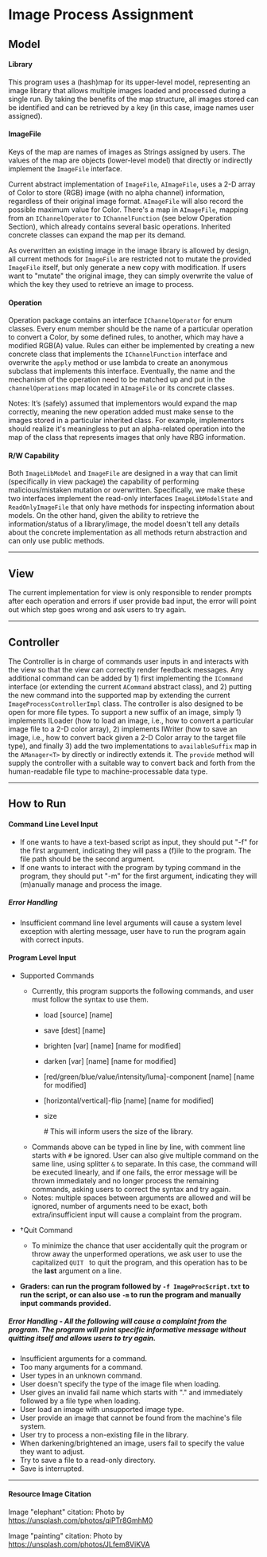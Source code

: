 # Image Process Assignment

## Model

#### Library

This program uses a (hash)map for its upper-level model, representing an image library that allows multiple images loaded and processed during a single run. By taking the benefits of the map structure, all images stored can be identified and can be retrieved by a key (in this case, image names user assigned). 

#### ImageFile

Keys of the map are names of images as Strings assigned by users. The values of the map are objects (lower-level model) that directly or indirectly implement the `ImageFile` interface. 

Current abstract implementation of `ImageFile`, `AImageFile`, uses a 2-D array of Color to store 
(RGB) image (with no alpha channel) information, regardless of their original image format. 
`AImageFile` will also record the possible maximum value for Color. There's a map in `AImageFile`, 
mapping from an `IChannelOperator` to `IChannelFunction` (see below Operation Section), which already contains several basic operations. Inherited concrete classes can expand the map per its demand.

As overwritten an existing image in the image library is allowed by design, all current methods for `ImageFile` are restricted not to mutate the provided  `ImageFile` itself, but only generate a new copy with modification. If users want to "mutate" the original image, they can simply overwrite the value of which the key they used to retrieve an image to process.

#### Operation

Operation package contains an interface `IChannelOperator` for enum classes. Every enum member should be the name of a particular operation to convert a Color, by some defined rules, to another, which may have a modified RGB(A) value. Rules can either be implemented by creating a new concrete class that implements the `IChannelFunction` interface and overwrite the `apply` method or use lambda to create an anonymous subclass that implements this interface. Eventually, the name and the mechanism of the operation need to be matched up and put in the `channelOperations` map located in `AImageFile` or its concrete classes.

Notes: It’s (safely) assumed that implementors would expand the map correctly, meaning the new operation added must make sense to the images stored in a particular inherited class. For example, implementors should realize it's meaningless to put an alpha-related operation into the map of the class that represents images that only have RBG information.

#### R/W Capability

Both `ImageLibModel` and `ImageFile` are designed in a way that can limit (specifically in view package) the capability of performing malicious/mistaken mutation or overwritten. Specifically, we make these two interfaces implement the read-only interfaces `ImageLibModelState` and `ReadOnlyImageFile` that only have methods for inspecting information about models. On the other hand, given the ability to retrieve the information/status of a library/image, the model doesn't tell any details about the concrete implementation as all methods return abstraction and can only use public methods.

---

## View

The current implementation for view is only responsible to render prompts after each operation and errors if user provide bad input, the error will point out which step goes wrong and ask users to try again.

---

## Controller

The Controller is in charge of commands user inputs in and interacts with the view so that the view can correctly render feedback messages. Any additional command can be added by 1) first implementing the `ICommand` interface (or extending the current `ACommand` abstract class), and 2) putting the new command into the supported map by extending the current `ImageProcessControllerImpl` class. The controller is also designed to be open for more file types. To support a new suffix of an image, simply 1) implements ILoader (how to load an image, i.e., how to convert a particular image file to a 2-D color array), 2) implements IWriter (how to save an image, i.e., how to convert back given a 2-D Color array to the target file type), and finally 3) add the two implementations to `availableSuffix` map in the `AManager<T>` by directly or indirectly extends it. The `provide` method will supply the controller with a suitable way to convert back and forth from the human-readable file type to machine-processable data type.

---

## How to Run

#### Command Line Level Input

- If one wants to have a text-based script as input, they should put "-f" for the first argument, indicating they will pass a (f)ile to the program. The file path should be the second argument.
- If one wants to interact with the program by typing command in the program, they should put "-m" for the first argument, indicating they will (m)anually manage and process the image. 

##### Error Handling

- Insufficient command line level arguments will cause a system level exception with alerting message, user have to run the program again with correct inputs.

#### Program Level Input

- Supported Commands
  - Currently, this program supports the following commands, and user must follow the syntax to use them.
    - load [source] [name]

    - save [dest] [name]

    - brighten [var] [name] [name for modified]

    - darken [var] [name] [name for modified]

    - [red/green/blue/value/intensity/luma]-component [name] [name for modified]

    - [horizontal/vertical]-flip  [name] [name for modified]

    - size

      \# This will inform users the size of the library.
  - Commands above can be typed in line by line, with comment line starts with `#` be ignored. User can also give multiple command on the same line, using splitter `&` to separate. In this case, the command will be executed linearly, and if one fails, the error message will be thrown immediately and no longer process the remaining commands, asking users to correct the syntax and try again.
  - Notes: multiple spaces between arguments are allowed and will be ignored, number of arguments need to be exact, both extra/insufficient input will cause a complaint from the program. 

- †Quit Command

  - To minimize the chance that user accidentally quit the program or throw away the unperformed operations, we ask user to use the capitalized `QUIT ` to quit the program, and this operation has to be the **last** argument on a line.

- **Graders: can run the program followed by `-f ImageProcScript.txt` to run the script, or can also use `-m` to run the program and manually input commands provided.**

##### Error Handling - All the following will cause a complaint from the program. The program will print specific informative message without quitting itself and allows users to try again.

- Insufficient arguments for a command.
- Too many arguments  for a command.
- User types in an unknown command.
- User doesn't specify the type of the image file when loading.
- User gives an invalid fail name which starts with "." and immediately followed by a file type 
  when loading.
- User load an image with unsupported image type.
- User provide an image that cannot be found from the machine's file system.
- User try to process a non-existing file in the library.
- When darkening/brightened an image, users fail to specify the value they want to adjust.
- Try to save a file to a read-only directory.
- Save is interrupted.

---

#### Resource Image Citation

Image "elephant" citation: Photo by https://unsplash.com/photos/qiPTr8GmhM0

Image "painting" citation: Photo by https://unsplash.com/photos/JLfem8ViKVA

